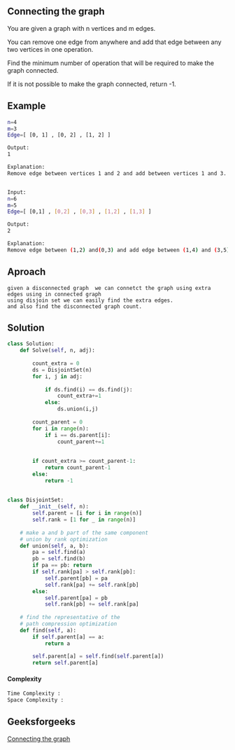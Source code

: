 ## Connecting the graph
You are given a graph with n vertices and m edges.

You can remove one edge from anywhere and add that edge between any two vertices in one operation.

Find the minimum number of operation that will be required to make the graph connected.

If it is not possible to make the graph connected, return -1.
## Example 

```bash
n=4
m=3
Edge=[ [0, 1] , [0, 2] , [1, 2] ]

Output:
1

Explanation:
Remove edge between vertices 1 and 2 and add between vertices 1 and 3.


Input:
n=6
m=5
Edge=[ [0,1] , [0,2] , [0,3] , [1,2] , [1,3] ]

Output:
2

Explanation:
Remove edge between (1,2) and(0,3) and add edge between (1,4) and (3,5)
```
## Aproach
```
given a disconnected graph  we can connetct the graph using extra edges using in connected graph 
using disjoin set we can easily find the extra edges. 
and also find the disconnected graph count.
```
## Solution

```python
class Solution:
    def Solve(self, n, adj):
        
        count_extra = 0
        ds = DisjointSet(n)
        for i, j in adj:
            
            if ds.find(i) == ds.find(j):
                count_extra+=1
            else:
                ds.union(i,j)
                
        count_parent = 0
        for i in range(n):
            if i == ds.parent[i]:
                count_parent+=1
                
        
        if count_extra >= count_parent-1:
            return count_parent-1
        else:
            return -1
        
        
class DisjointSet:
    def __init__(self, n):
        self.parent = [i for i in range(n)]
        self.rank = [1 for _ in range(n)]
    
    # make a and b part of the same component
    # union by rank optimization
    def union(self, a, b):
        pa = self.find(a)
        pb = self.find(b)
        if pa == pb: return
        if self.rank[pa] > self.rank[pb]:
            self.parent[pb] = pa
            self.rank[pa] += self.rank[pb]
        else:
            self.parent[pa] = pb
            self.rank[pb] += self.rank[pa]
    
    # find the representative of the 
    # path compression optimization
    def find(self, a):
        if self.parent[a] == a:
            return a
        
        self.parent[a] = self.find(self.parent[a])
        return self.parent[a]
 ```
#### Complexity
```bash
Time Complexity :
Space Complexity : 
```
## Geeksforgeeks
[Connecting the graph](https://practice.geeksforgeeks.org/problems/connecting-the-graph/1?page=1&sortBy=accuracy&query=page1sortByaccuracy)
